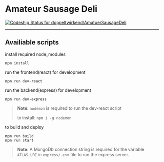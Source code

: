 # Amateur Sausage Deli

[![Codeship Status for doppeltwirkend/AmatuerSausageDeli](https://app.codeship.com/projects/be207d10-bda5-0138-63db-360f77155614/status?branch=master)](https://app.codeship.com/projects/405472)

---

## Availiable scripts

install required node_modules

```
npm install
```

run the frontend(react) for development

```
npm run dev-react
```

run the backend(express) for development

```
npm run dev-express
```

> **Note**: `nodemon` is required to run the dev-react script
>
> to install: `npm i -g nodemon`

to build and deploy
```
npm run build
npm run start
```

> **Note**: A MongoDb connection string is required  for the variable `ATLAS_URI` in `express/.env` file to run the express server.
